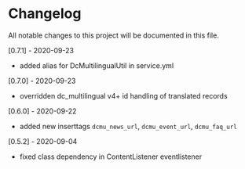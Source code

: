 # Changelog
All notable changes to this project will be documented in this file.

[0.7.1] - 2020-09-23
- added alias for DcMultilingualUtil in service.yml

[0.7.0] - 2020-09-23
- overridden dc_multilingual v4+ id handling of translated records

[0.6.0] - 2020-09-22
- added new inserttags `dcmu_news_url`, `dcmu_event_url`, `dcmu_faq_url`

[0.5.2] - 2020-09-04
- fixed class dependency in ContentListener eventlistener
